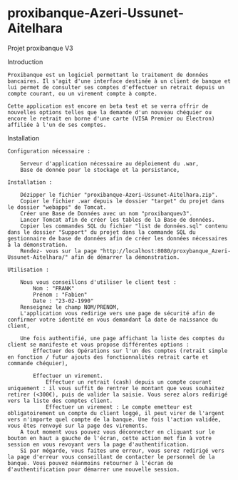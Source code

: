 # proxibanque-Azeri-Ussunet-Aitelhara
Projet proxibanque V3

Introduction

    Proxibanque est un logiciel permettant le traitement de données bancaires. Il s'agit d'une interface destinée à un client de banque et lui permet de consulter ses comptes d'effectuer un retrait depuis un compte courant, ou un virement compte à compte.

    Cette application est encore en beta test et se verra offrir de nouvelles options telles que la demande d'un nouveau chéquier ou encore le retrait en borne d'une carte (VISA Premier ou Electron) affiliée à l'un de ses comptes.


Installation

    Configuration nécessaire :

        Serveur d'application nécessaire au déploiement du .war,
        Base de donnée pour le stockage et la persistance,

    Installation :

        Dézipper le fichier "proxibanque-Azeri-Ussunet-Aitelhara.zip".
        Copier le fichier .war depuis le dossier "target" du projet dans le dossier "webapps" de Tomcat.
        Créer une Base de Données avec un nom "proxibanquev3".
        Lancer Tomcat afin de créer les tables de la Base de données.
        Copier les commandes SQL du fichier "list de données.sql" contenu dans le dossier "Support" du projet dans la commande SQL du gestionnaire de base de données afin de créer les données nécessaires à la démonstration.
        Rendez- vous sur la page "http://localhost:8080/proxybanque_Azeri-Ussunet-Aitelhara/" afin de démarrer la démonstration.

    Utilisation :

        Nous vous conseillons d'utiliser le client test :
            Nom : "FRANK"
            Prénom : "Fabien"
            Date : "23-02-1990"
        Renseignez le champ NOM/PRENOM,
        L'application vous redirige vers une page de sécurité afin de confirmer votre identité en vous demandant la date de naissance du client,

        Une fois authentifié, une page affichant la liste des comptes du client se manifeste et vous propose différentes options :
            Effectuer des Opérations sur l'un des comptes (retrait simple en fonction / futur ajouts des fonctionnalités retrait carte et commande chéquier),

            Effectuer un virement.
                Effectuer un retrait (cash) depuis un compte courant uniquement : il vous suffit de rentrer le montant que vous souhaitez retirer (<300€), puis de valider la saisie. Vous serez alors redirigé vers la liste des comptes client.
                Effectuer un virement : Le compte emetteur est obligatoirement un compte du client loggé, il peut virer de l'argent vers n'importe quel compte de la banque. Une fois l'action validée, vous êtes renvoyé sur la page des virements.
        A tout moment vous pouvez vous déconnecter en cliquant sur le bouton en haut a gauche de l'écran, cette action met fin à votre session en vous revoyant vers la page d'authentification.
        Si par mégarde, vous faites une erreur, vous serez redirigé vers la page d'erreur vous conseillant de contacter le personnel de la banque. Vous pouvez néanmoins retourner à l'écran de d'authentification pour démarrer une nouvelle session.
